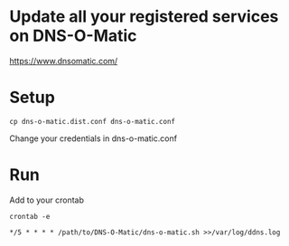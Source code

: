 # Update all your registered services on DNS-O-Matic

https://www.dnsomatic.com/

# Setup

    cp dns-o-matic.dist.conf dns-o-matic.conf

Change your credentials in dns-o-matic.conf

# Run

Add to your crontab

    crontab -e

    */5 * * * * /path/to/DNS-O-Matic/dns-o-matic.sh >>/var/log/ddns.log
